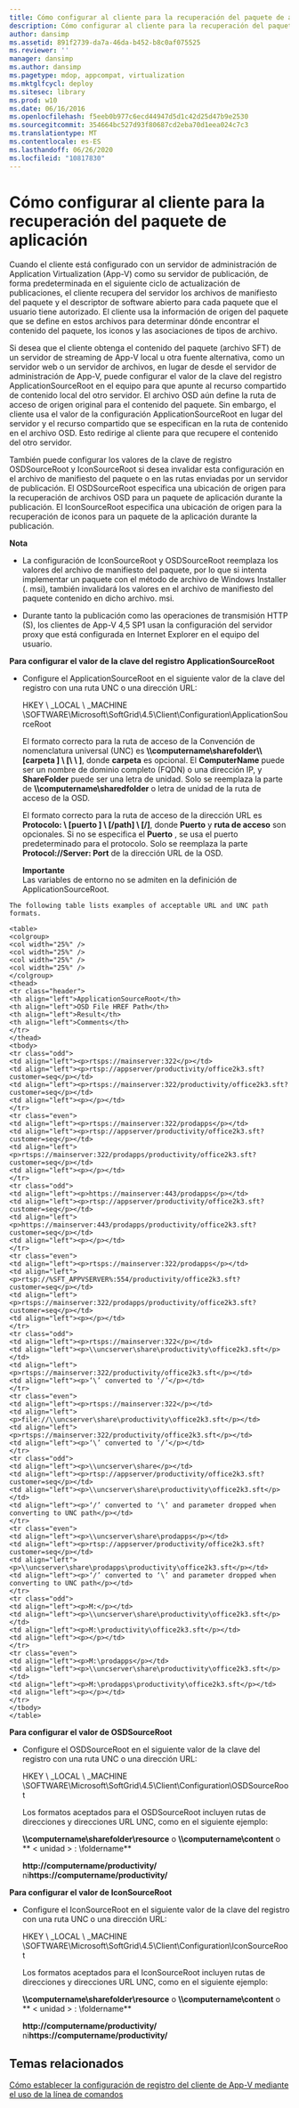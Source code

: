 ```yaml
---
title: Cómo configurar al cliente para la recuperación del paquete de aplicación
description: Cómo configurar al cliente para la recuperación del paquete de aplicación
author: dansimp
ms.assetid: 891f2739-da7a-46da-b452-b8c0af075525
ms.reviewer: ''
manager: dansimp
ms.author: dansimp
ms.pagetype: mdop, appcompat, virtualization
ms.mktglfcycl: deploy
ms.sitesec: library
ms.prod: w10
ms.date: 06/16/2016
ms.openlocfilehash: f5eeb0b977c6ecd44947d5d1c42d25d47b9e2530
ms.sourcegitcommit: 354664bc527d93f80687cd2eba70d1eea024c7c3
ms.translationtype: MT
ms.contentlocale: es-ES
ms.lasthandoff: 06/26/2020
ms.locfileid: "10817830"
---
```

# Cómo configurar al cliente para la recuperación del paquete de aplicación


Cuando el cliente está configurado con un servidor de administración de Application Virtualization (App-V) como su servidor de publicación, de forma predeterminada en el siguiente ciclo de actualización de publicaciones, el cliente recupera del servidor los archivos de manifiesto del paquete y el descriptor de software abierto para cada paquete que el usuario tiene autorizado. El cliente usa la información de origen del paquete que se define en estos archivos para determinar dónde encontrar el contenido del paquete, los iconos y las asociaciones de tipos de archivo.

Si desea que el cliente obtenga el contenido del paquete (archivo SFT) de un servidor de streaming de App-V local u otra fuente alternativa, como un servidor web o un servidor de archivos, en lugar de desde el servidor de administración de App-V, puede configurar el valor de la clave del registro ApplicationSourceRoot en el equipo para que apunte al recurso compartido de contenido local del otro servidor. El archivo OSD aún define la ruta de acceso de origen original para el contenido del paquete. Sin embargo, el cliente usa el valor de la configuración ApplicationSourceRoot en lugar del servidor y el recurso compartido que se especifican en la ruta de contenido en el archivo OSD. Esto redirige al cliente para que recupere el contenido del otro servidor.

También puede configurar los valores de la clave de registro OSDSourceRoot y IconSourceRoot si desea invalidar esta configuración en el archivo de manifiesto del paquete o en las rutas enviadas por un servidor de publicación. El OSDSourceRoot especifica una ubicación de origen para la recuperación de archivos OSD para un paquete de aplicación durante la publicación. El IconSourceRoot especifica una ubicación de origen para la recuperación de iconos para un paquete de la aplicación durante la publicación.

**Nota**  
-   La configuración de IconSourceRoot y OSDSourceRoot reemplaza los valores del archivo de manifiesto del paquete, por lo que si intenta implementar un paquete con el método de archivo de Windows Installer (. msi), también invalidará los valores en el archivo de manifiesto del paquete contenido en dicho archivo. msi.

-   Durante tanto la publicación como las operaciones de transmisión HTTP (S), los clientes de App-V 4,5 SP1 usan la configuración del servidor proxy que está configurada en Internet Explorer en el equipo del usuario.



**Para configurar el valor de la clave del registro ApplicationSourceRoot**

-   Configure el ApplicationSourceRoot en el siguiente valor de la clave del registro con una ruta UNC o una dirección URL:

    HKEY \ _LOCAL \ _MACHINE \\SOFTWARE\\Microsoft\\SoftGrid\\4.5\\Client\\Configuration\\ApplicationSourceRoot

    El formato correcto para la ruta de acceso de la Convención de nomenclatura universal (UNC) es **\\\\computername\\sharefolder\\\ [carpeta \] \ [\ \ \]**, donde **carpeta** es opcional. El **ComputerName** puede ser un nombre de dominio completo (FQDN) o una dirección IP, y **ShareFolder** puede ser una letra de unidad. Solo se reemplaza la parte de **\\\\computername\\sharedfolder** o letra de unidad de la ruta de acceso de la OSD.

    El formato correcto para la ruta de acceso de la dirección URL es **Protocolo: \ [puerto \] \ [/path\] \ [/\]**, donde **Puerto** y **ruta de acceso** son opcionales. Si no se especifica el **Puerto** , se usa el puerto predeterminado para el protocolo. Solo se reemplaza la parte **Protocol://Server: Port** de la dirección URL de la OSD.

    **Importante**  
    Las variables de entorno no se admiten en la definición de ApplicationSourceRoot.



~~~
The following table lists examples of acceptable URL and UNC path formats.

<table>
<colgroup>
<col width="25%" />
<col width="25%" />
<col width="25%" />
<col width="25%" />
</colgroup>
<thead>
<tr class="header">
<th align="left">ApplicationSourceRoot</th>
<th align="left">OSD File HREF Path</th>
<th align="left">Result</th>
<th align="left">Comments</th>
</tr>
</thead>
<tbody>
<tr class="odd">
<td align="left"><p>rtsps://mainserver:322</p></td>
<td align="left"><p>rtsp://appserver/productivity/office2k3.sft?customer=seq</p></td>
<td align="left"><p>rtsps://mainserver:322/productivity/office2k3.sft?customer=seq</p></td>
<td align="left"><p></p></td>
</tr>
<tr class="even">
<td align="left"><p>rtsps://mainserver:322/prodapps</p></td>
<td align="left"><p>rtsp://appserver/productivity/office2k3.sft?customer=seq</p></td>
<td align="left"><p>rtsps://mainserver:322/prodapps/productivity/office2k3.sft?customer=seq</p></td>
<td align="left"><p></p></td>
</tr>
<tr class="odd">
<td align="left"><p>https://mainserver:443/prodapps</p></td>
<td align="left"><p>rtsp://appserver/productivity/office2k3.sft?customer=seq</p></td>
<td align="left"><p>https://mainserver:443/prodapps/productivity/office2k3.sft?customer=seq</p></td>
<td align="left"><p></p></td>
</tr>
<tr class="even">
<td align="left"><p>rtsps://mainserver:322/prodapps</p></td>
<td align="left"><p>rtsp://%SFT_APPVSERVER%:554/productivity/office2k3.sft?customer=seq</p></td>
<td align="left"><p>rtsps://mainserver:322/prodapps/productivity/office2k3.sft?customer=seq</p></td>
<td align="left"><p></p></td>
</tr>
<tr class="odd">
<td align="left"><p>rtsps://mainserver:322</p></td>
<td align="left"><p>\\uncserver\share\productivity\office2k3.sft</p></td>
<td align="left"><p>rtsps://mainserver:322/productivity/office2k3.sft</p></td>
<td align="left"><p>‘\’ converted to ‘/’</p></td>
</tr>
<tr class="even">
<td align="left"><p>rtsps://mainserver:322</p></td>
<td align="left"><p>file://\\uncserver\share\productivity\office2k3.sft</p></td>
<td align="left"><p>rtsps://mainserver:322/productivity/office2k3.sft</p></td>
<td align="left"><p>‘\’ converted to ‘/’</p></td>
</tr>
<tr class="odd">
<td align="left"><p>\\uncserver\share</p></td>
<td align="left"><p>rtsp://appserver/productivity/office2k3.sft?customer=seq</p></td>
<td align="left"><p>\\uncserver\share\productivity\office2k3.sft</p></td>
<td align="left"><p>‘/’ converted to ‘\’ and parameter dropped when converting to UNC path</p></td>
</tr>
<tr class="even">
<td align="left"><p>\\uncserver\share\prodapps</p></td>
<td align="left"><p>rtsp://appserver/productivity/office2k3.sft?customer=seq</p></td>
<td align="left"><p>\\uncserver\share\prodapps\productivity\office2k3.sft</p></td>
<td align="left"><p>‘/’ converted to ‘\’ and parameter dropped when converting to UNC path</p></td>
</tr>
<tr class="odd">
<td align="left"><p>M:</p></td>
<td align="left"><p>\\uncserver\share\productivity\office2k3.sft</p></td>
<td align="left"><p>M:\productivity\office2k3.sft</p></td>
<td align="left"><p></p></td>
</tr>
<tr class="even">
<td align="left"><p>M:\prodapps</p></td>
<td align="left"><p>\\uncserver\share\productivity\office2k3.sft</p></td>
<td align="left"><p>M:\prodapps\productivity\office2k3.sft</p></td>
<td align="left"><p></p></td>
</tr>
</tbody>
</table>
~~~



**Para configurar el valor de OSDSourceRoot**

-   Configure el OSDSourceRoot en el siguiente valor de la clave del registro con una ruta UNC o una dirección URL:

    HKEY \ _LOCAL \ _MACHINE \\SOFTWARE\\Microsoft\\SoftGrid\\4.5\\Client\\Configuration\\OSDSourceRoot

    Los formatos aceptados para el OSDSourceRoot incluyen rutas de direcciones y direcciones URL UNC, como en el siguiente ejemplo:

    **\\\\computername\\sharefolder\\resource** o **\\\\computername\\content** o ** &lt; unidad &gt; : \\foldername**

    **http://computername/productivity/** ni**https://computername/productivity/**

**Para configurar el valor de IconSourceRoot**

-   Configure el IconSourceRoot en el siguiente valor de la clave del registro con una ruta UNC o una dirección URL:

    HKEY \ _LOCAL \ _MACHINE \\SOFTWARE\\Microsoft\\SoftGrid\\4.5\\Client\\Configuration\\IconSourceRoot

    Los formatos aceptados para el IconSourceRoot incluyen rutas de direcciones y direcciones URL UNC, como en el siguiente ejemplo:

    **\\\\computername\\sharefolder\\resource** o **\\\\computername\\content** o ** &lt; unidad &gt; : \\foldername**

    **http://computername/productivity/** ni**https://computername/productivity/**

## Temas relacionados


[Cómo establecer la configuración de registro del cliente de App-V mediante el uso de la línea de comandos](how-to-configure-the-app-v-client-registry-settings-by-using-the-command-line.md)









